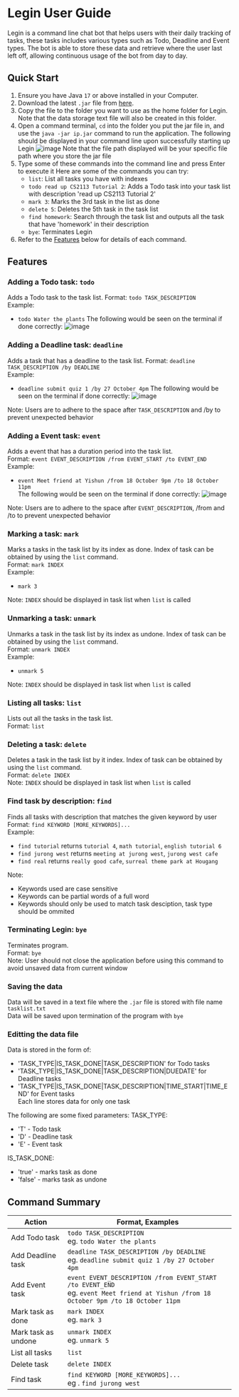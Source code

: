 # Legin User Guide

Legin is a command line chat bot that helps users with their daily tracking of tasks, these tasks includes various types such as Todo, Deadline and Event types. The bot is able to store these data and retrieve where the user last left off, allowing continuous usage of the bot from day to day.

## Quick Start

1. Ensure you have Java ```17``` or above installed in your Computer.
2. Download the latest ```.jar``` file from [here](https://github.com/NigelYeoTW/ip/releases).
3. Copy the file to the folder you want to use as the home folder for Legin. Note that the data storage text file will also be created in this folder.
4. Open a command terminal, ```cd``` into the folder you put the jar file in, and use the ```java -jar ip.jar``` command to run the application.
   The following should be displayed in your command line upon successfully starting up Legin 
   ![image](https://github.com/user-attachments/assets/d37c981f-5a60-4824-896b-45a59795157b)
   Note that the file path displayed will be your specific file path where you store the jar file
5. Type some of these commands into the command line and press Enter to execute it
   Here are some of the commands you can try:
   + ```list```: List all tasks you have with indexes
   + ```todo read up CS2113 Tutorial 2```: Adds a Todo task into your task list with description 'read up CS2113 Tutorial 2'
   + ```mark 3```: Marks the 3rd task in the list as done
   + ```delete 5```: Deletes the 5th task in the task list
   + ```find homework```: Search through the task list and outputs all the task that have 'homework' in their description
   + ```bye```: Terminates Legin
6. Refer to the [Features](#features) below for details of each command.

## Features

### Adding a Todo task: ```todo```

Adds a Todo task to the task list.
Format: ```todo TASK_DESCRIPTION``` <br />
Example: 
+ ```todo Water the plants```
  The following would be seen on the terminal if done correctly:
  ![image](https://github.com/user-attachments/assets/777aa717-3c10-4e65-a484-79ec87161220)


### Adding a Deadline task: ```deadline```

Adds a task that has a deadline to the task list.
Format: ```deadline TASK_DESCRIPTION /by DEADLINE``` <br />
Example:
+ ```deadline submit quiz 1 /by 27 October 4pm```
  The following would be seen on the terminal if done correctly:
  ![image](https://github.com/user-attachments/assets/ad576583-c6d2-49ab-9cbe-867826817688)
  
Note: Users are to adhere to the space after ```TASK_DESCRIPTION``` and /by to prevent unexpected behavior

### Adding a Event task: ```event```

Adds a event that has a duration period into the task list. <br />
Format: ```event EVENT_DESCRIPTION /from EVENT_START /to EVENT_END``` <br />
Example:
+ ```event Meet friend at Yishun /from 18 October 9pm /to 18 October 11pm``` <br />
  The following would be seen on the terminal if done correctly:
  ![image](https://github.com/user-attachments/assets/2ac2d029-b1fe-4083-9835-0e599d41f0e9)
  
Note: Users are to adhere to the space after ```EVENT_DESCRIPTION```, /from and /to to prevent unexpected behavior


### Marking a task: ```mark```

Marks a tasks in the task list by its index as done. Index of task can be obtained by using the ```list``` command. <br />
Format: ```mark INDEX``` <br />
Example:
+ ```mark 3```

Note: ```INDEX``` should be displayed in task list when ```list``` is called


### Unmarking a task: ```unmark```

Unmarks a task in the task list by its index as undone. Index of task can be obtained by using the ```list``` command. <br />
Format: ```unmark INDEX``` <br />
Example:
+ ```unmark 5```

Note: ```INDEX``` should be displayed in task list when ```list``` is called


### Listing all tasks: ```list```

Lists out all the tasks in the task list. <br />
Format: ```list```


### Deleting a task: ```delete```

Deletes a task in the task list by it index. Index of task can be obtained by using the ```list``` command. <br />
Format: ```delete INDEX``` <br />
Note: ```INDEX``` should be displayed in task list when ```list``` is called


### Find task by description: ```find```

Finds all tasks with description that matches the given keyword by user <br />
Format: ```find KEYWORD [MORE_KEYWORDS]...``` <br />
Example: 
+ ```find tutorial``` returns ```tutorial 4```, ```math tutorial```, ```english tutorial 6```
+ ```find jurong west``` returns ```meeting at jurong west```, ```jurong west cafe```
+ ```find real``` returns ```really good cafe```, ```surreal theme park at Hougang```

Note:
+ Keywords used are case sensitive
+ Keywords can be partial words of a full word
+ Keywords should only be used to match task desciption, task type should be ommited


### Terminating Legin: ```bye```

Terminates program. <br />
Format: ```bye``` <br />
Note: User should not close the application before using this command to avoid unsaved data from current window


### Saving the data
Data will be saved in a text file where the ```.jar``` file is stored with file name ```tasklist.txt``` <br />
Data will be saved upon termination of the program with ```bye```


### Editting the data file 
Data is stored in the form of:
+ 'TASK_TYPE\|IS_TASK_DONE\|TASK_DESCRIPTION' for Todo tasks <br />
+ 'TASK_TYPE\|IS_TASK_DONE\|TASK_DESCRIPTION\|DUEDATE' for Deadline tasks <br />
+ 'TASK_TYPE\|IS_TASK_DONE\|TASK_DESCRIPTION\|TIME_START\|TIME_END' for Event tasks <br />
Each line stores data for only one task

The following are some fixed parameters: 
TASK_TYPE:
+ 'T' - Todo task
+ 'D' - Deadline task
+ 'E' - Event task

IS_TASK_DONE:
+ 'true' - marks task as done
+ 'false' - marks task as undone

## Command Summary
|Action|Format, Examples|
|---|---|
|Add Todo task|```todo TASK_DESCRIPTION``` <br /> eg. ```todo Water the plants```|
|Add Deadline task|```deadline TASK_DESCRIPTION /by DEADLINE``` <br /> eg. ```deadline submit quiz 1 /by 27 October 4pm```|
|Add Event task|```event EVENT_DESCRIPTION /from EVENT_START /to EVENT_END``` <br /> eg. ```event Meet friend at Yishun /from 18 October 9pm /to 18 October 11pm```|
|Mark task as done|```mark INDEX``` <br /> eg. ```mark 3```|
|Mark task as undone|```unmark INDEX``` <br /> eg. ```unmark 5```|
|List all tasks|```list```|
|Delete task|```delete INDEX```|
|Find task|```find KEYWORD [MORE_KEYWORDS]...``` <br /> eg . ```find jurong west```|
